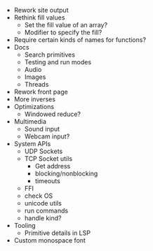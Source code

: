 - Rework site output
- Rethink fill values
  - Set the fill value of an array?
  - Modifier to specify the fill?
- Require certain kinds of names for functions?
- Docs
  - Search primitives
  - Testing and run modes
  - Audio
  - Images
  - Threads
- Rework front page
- More inverses
- Optimizations
  - Windowed reduce?
- Multimedia
  - Sound input
  - Webcam input?
- System APIs
  - UDP Sockets
  - TCP Socket utils
    - Get address
    - blocking/nonblocking
    - timeouts
  - FFI
  - check OS
  - unicode utils
  - run commands
  - handle kind?
- Tooling
  - Primitive details in LSP
- Custom monospace font
